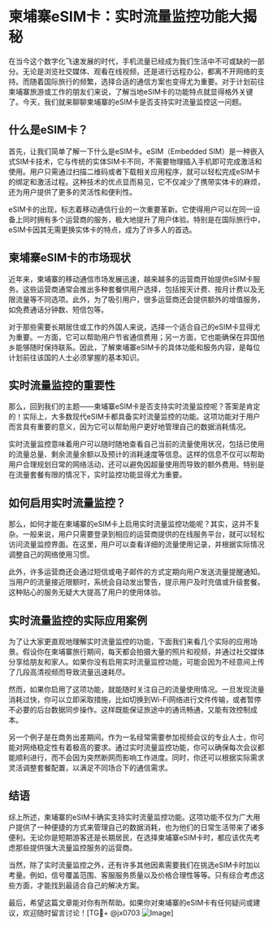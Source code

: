 # 柬埔寨eSIM卡：实时流量监控功能大揭秘

在当今这个数字化飞速发展的时代，手机流量已经成为我们生活中不可或缺的一部分。无论是浏览社交媒体、观看在线视频，还是进行远程办公，都离不开网络的支持。而随着国际旅行的频繁，选择合适的通信方案也变得尤为重要。对于计划前往柬埔寨旅游或工作的朋友们来说，了解当地eSIM卡的功能特点就显得格外关键了。今天，我们就来聊聊柬埔寨的eSIM卡是否支持实时流量监控这一问题。

## 什么是eSIM卡？

首先，让我们简单了解一下什么是eSIM卡。eSIM（Embedded SIM）是一种嵌入式SIM卡技术，它与传统的实体SIM卡不同，不需要物理插入手机即可完成激活和使用。用户只需通过扫描二维码或者下载相关应用程序，就可以轻松完成eSIM卡的绑定和激活过程。这种技术的优点显而易见，它不仅减少了携带实体卡的麻烦，还为用户提供了更多的灵活性和便利性。

eSIM卡的出现，标志着移动通信行业的一次重要革新。它使得用户可以在同一设备上同时拥有多个运营商的服务，极大地提升了用户体验。特别是在国际旅行中，eSIM卡因其无需更换实体卡的特点，成为了许多人的首选。

## 柬埔寨eSIM卡的市场现状

近年来，柬埔寨的移动通信市场发展迅速，越来越多的运营商开始提供eSIM卡服务。这些运营商通常会推出多种套餐供用户选择，包括按天计费、按月计费以及无限流量等不同选项。此外，为了吸引用户，很多运营商还会提供额外的增值服务，如免费通话分钟数、短信包等。

对于那些需要长期居住或工作的外国人来说，选择一个适合自己的eSIM卡显得尤为重要。一方面，它可以帮助用户节省通信费用；另一方面，它也能确保在异国他乡能够随时保持联系。因此，了解柬埔寨eSIM卡的具体功能和服务内容，是每位计划前往该国的人士必须掌握的基本知识。

## 实时流量监控的重要性

那么，回到我们的主题——柬埔寨eSIM卡是否支持实时流量监控呢？答案是肯定的！实际上，大多数现代eSIM卡都具备实时流量监控的功能。这项功能对于用户而言具有重要的意义，因为它可以帮助用户更好地管理自己的数据消耗情况。

实时流量监控意味着用户可以随时随地查看自己当前的流量使用状况，包括已使用的流量总量、剩余流量余额以及预计的消耗速度等信息。这样的信息不仅可以帮助用户合理规划日常的网络活动，还可以避免因超量使用而导致的额外费用。特别是在流量套餐有限的情况下，实时监控功能显得尤为重要。

## 如何启用实时流量监控？

那么，如何才能在柬埔寨的eSIM卡上启用实时流量监控功能呢？其实，这并不复杂。一般来说，用户只需要登录到相应的运营商提供的在线服务平台，就可以轻松访问流量监控界面。在这里，用户可以查看详细的流量使用记录，并根据实际情况调整自己的网络使用习惯。

此外，许多运营商还会通过短信或电子邮件的方式定期向用户发送流量提醒通知。当用户的流量接近限额时，系统会自动发出警告，提示用户及时充值或升级套餐。这种贴心的服务无疑大大提高了用户的使用体验。

## 实时流量监控的实际应用案例

为了让大家更直观地理解实时流量监控的功能，下面我们来看几个实际的应用场景。假设你在柬埔寨旅行期间，每天都会拍摄大量的照片和视频，并通过社交媒体分享给朋友和家人。如果你没有启用实时流量监控功能，可能会因为不经意间上传了几段高清视频而导致流量迅速耗尽。

然而，如果你启用了这项功能，就能随时关注自己的流量使用情况。一旦发现流量消耗过快，你可以立即采取措施，比如切换到Wi-Fi网络进行文件传输，或者暂停不必要的后台数据同步操作。这样既能保证旅途中的通讯畅通，又能有效控制成本。

另一个例子是在商务出差期间。作为一名经常需要参加视频会议的专业人士，你可能对网络稳定性有着极高的要求。通过实时流量监控功能，你可以确保每次会议都能顺利进行，而不会因为突然断网而影响工作进度。同时，你还可以根据实际需求灵活调整套餐配置，以满足不同场合下的通信需求。

## 结语

综上所述，柬埔寨的eSIM卡确实支持实时流量监控功能。这项功能不仅为广大用户提供了一种便捷的方式来管理自己的数据消耗，也为他们的日常生活带来了诸多便利。无论你是短期游客还是长期居民，在选择柬埔寨eSIM卡时，都应该优先考虑那些提供强大流量监控服务的运营商。

当然，除了实时流量监控之外，还有许多其他因素需要我们在挑选eSIM卡时加以考量。例如，信号覆盖范围、客服服务质量以及价格合理性等等。只有综合考虑这些方面，才能找到最适合自己的解决方案。

最后，希望这篇文章能对你有所帮助。如果你对柬埔寨的eSIM卡有任何疑问或建议，欢迎随时留言讨论！[TG💪+ @jx0703 ![Image](https://github.com/user-attachments/assets/dbca1d08-cadb-493c-b0ec-ad6f7a83f270)]